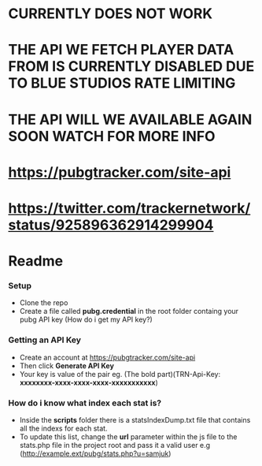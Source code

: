 # CURRENTLY DOES NOT WORK
# THE API WE FETCH PLAYER DATA FROM IS CURRENTLY DISABLED DUE TO BLUE STUDIOS RATE LIMITING
# THE API WILL WE AVAILABLE AGAIN SOON WATCH FOR MORE INFO
# https://pubgtracker.com/site-api
# https://twitter.com/trackernetwork/status/925896362914299904


# Readme
### Setup
 - Clone the repo
 - Create a file called **pubg.credential** in the root folder containg your pubg API key (How do i get my API key?)
 

 ### Getting an API Key
 - Create an account at https://pubgtracker.com/site-api
 - Then click **Generate API Key**
 - Your key is value of the pair eg. (The bold part)(TRN-Api-Key: **xxxxxxxx-xxxx-xxxx-xxxx-xxxxxxxxxxx**)

 ### How do i know what index each stat is?
 - Inside the **scripts** folder there is a statsIndexDump.txt file that contains all the indexs for each stat.
 - To update this list, change the **url** parameter within the js file to the stats.php file in the project root and pass it a valid user e.g (http://example.ext/pubg/stats.php?u=samjuk)
